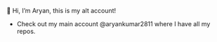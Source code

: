 👋 Hi, I’m Aryan, this is my alt account!
- Check out my main account @aryankumar2811 where I have all my repos.

<!---
aryankumar2828/aryankumar2828 is a ✨ special ✨ repository because its `README.md` (this file) appears on your GitHub profile.
You can click the Preview link to take a look at your changes.
--->
